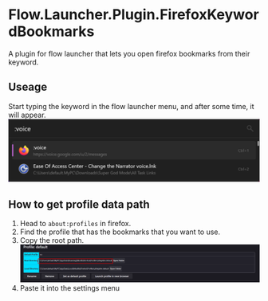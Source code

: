 # Flow.Launcher.Plugin.FirefoxKeywordBookmarks
A plugin for flow launcher that lets you open firefox bookmarks from their keyword.

## Useage
Start typing the keyword in the flow launcher menu, and after some time, it will appear.
![Example Image](Images/example.png)

## How to get profile data path
1. Head to `about:profiles` in firefox.
2. Find the profile that has the bookmarks that you want to use.
3. Copy the root path.
![](Images/find_path_example.png)
4. Paste it into the settings menu